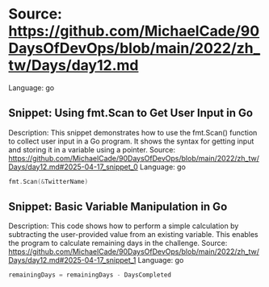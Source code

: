 # Source: https://github.com/MichaelCade/90DaysOfDevOps/blob/main/2022/zh_tw/Days/day12.md
Language: go

## Snippet: Using fmt.Scan to Get User Input in Go
Description: This snippet demonstrates how to use the fmt.Scan() function to collect user input in a Go program. It shows the syntax for getting input and storing it in a variable using a pointer.
Source: https://github.com/MichaelCade/90DaysOfDevOps/blob/main/2022/zh_tw/Days/day12.md#2025-04-17_snippet_0
Language: go

```go
fmt.Scan(&TwitterName)
```

## Snippet: Basic Variable Manipulation in Go
Description: This code shows how to perform a simple calculation by subtracting the user-provided value from an existing variable. This enables the program to calculate remaining days in the challenge.
Source: https://github.com/MichaelCade/90DaysOfDevOps/blob/main/2022/zh_tw/Days/day12.md#2025-04-17_snippet_1
Language: go

```go
remainingDays = remainingDays - DaysCompleted
```